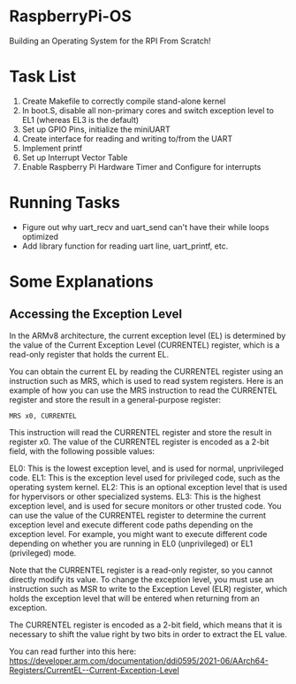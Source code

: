 # RaspberryPi-OS
Building an Operating System for the RPI From Scratch!

# Task List
1. Create Makefile to correctly compile stand-alone kernel
2. In boot.S, disable all non-primary cores and switch exception level to EL1 (whereas EL3 is the default)
3. Set up GPIO Pins, initialize the miniUART
4. Create interface for reading and writing to/from the UART
5. Implement printf
6. Set up Interrupt Vector Table
7. Enable Raspberry Pi Hardware Timer and Configure for interrupts


# Running Tasks
* Figure out why uart_recv and uart_send can't have their while loops optimized
* Add library function for reading uart line, uart_printf, etc.


# Some Explanations
## Accessing the Exception Level

In the ARMv8 architecture, the current exception level (EL) is determined by the value of the Current Exception Level (CURRENTEL) register, which is a read-only register that holds the current EL.

You can obtain the current EL by reading the CURRENTEL register using an instruction such as MRS, which is used to read system registers. Here is an example of how you can use the MRS instruction to read the CURRENTEL register and store the result in a general-purpose register:
```
MRS x0, CURRENTEL
```

This instruction will read the CURRENTEL register and store the result in register x0. The value of the CURRENTEL register is encoded as a 2-bit field, with the following possible values:

EL0: This is the lowest exception level, and is used for normal, unprivileged code.
EL1: This is the exception level used for privileged code, such as the operating system kernel.
EL2: This is an optional exception level that is used for hypervisors or other specialized systems.
EL3: This is the highest exception level, and is used for secure monitors or other trusted code.
You can use the value of the CURRENTEL register to determine the current exception level and execute different code paths depending on the exception level. For example, you might want to execute different code depending on whether you are running in EL0 (unprivileged) or EL1 (privileged) mode.

Note that the CURRENTEL register is a read-only register, so you cannot directly modify its value. To change the exception level, you must use an instruction such as MSR to write to the Exception Level (ELR) register, which holds the exception level that will be entered when returning from an exception.

The CURRENTEL register is encoded as a 2-bit field, which means that it is necessary to shift the value right by two bits in order to extract the EL value.

You can read further into this here: https://developer.arm.com/documentation/ddi0595/2021-06/AArch64-Registers/CurrentEL--Current-Exception-Level
